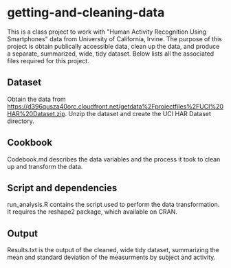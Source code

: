 getting-and-cleaning-data
=========================
This is a class project to work with "Human Activity Recognition Using Smartphones" data from University of California, Irvine. The purpose of this project is obtain publically accessible data, clean up the data, and produce a separate, summarized, wide, tidy dataset. Below lists all the associated files required for this project.

## Dataset
Obtain the data from https://d396qusza40orc.cloudfront.net/getdata%2Fprojectfiles%2FUCI%20HAR%20Dataset.zip.
Unzip the dataset and create the UCI HAR Dataset directory.

## Cookbook
Codebook.md describes the data variables and the process it took to clean up and transform the data.

## Script and dependencies
run_analysis.R contains the script used to perform the data transformation. It requires the reshape2 package, which available on CRAN.

## Output
Results.txt is the output of the cleaned, wide tidy dataset, summarizing the mean and standard deviation of the measurments by subject and activity.
